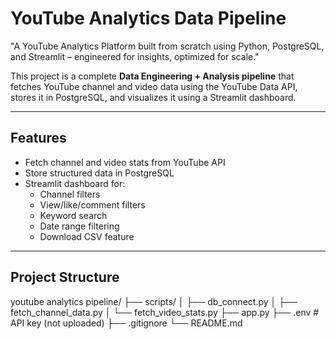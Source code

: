 #  YouTube Analytics Data Pipeline
"A YouTube Analytics Platform built from scratch using Python, PostgreSQL, and Streamlit – engineered for insights, optimized for scale."

This project is a complete **Data Engineering + Analysis pipeline** that fetches YouTube channel and video data using the YouTube Data API, stores it in PostgreSQL, and visualizes it using a Streamlit dashboard.

---

##  Features

- Fetch channel and video stats from YouTube API
- Store structured data in PostgreSQL
- Streamlit dashboard for:
  - Channel filters
  - View/like/comment filters
  - Keyword search
  - Date range filtering
  -  Download CSV feature

---

##  Project Structure
youtube analytics pipeline/
├── scripts/
│ ├── db_connect.py
│ ├── fetch_channel_data.py
│ └── fetch_video_stats.py
├── app.py
├── .env # API key (not uploaded)
├── .gitignore
└── README.md
